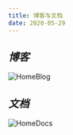 ```yaml
---
title: 博客与文档
date: 2020-05-29
---
```

## ***博客***
![HomeBlog](https://img-blog.csdnimg.cn/86f28fe665fe44d5a3b414d2ba9d1ebf.png#pic_center)


## ***文档***
![HomeDocs](https://img-blog.csdnimg.cn/b2f204f08b5d4fec9139bd1fac2b8a7d.png#pic_center)
